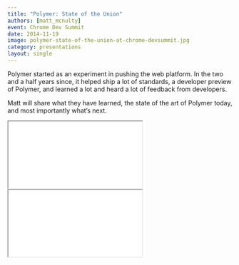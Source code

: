 ```yaml
---
title: "Polymer: State of the Union"
authors: [matt_mcnulty]
event: Chrome Dev Summit
date: 2014-11-19
image: polymer-state-of-the-union-at-chrome-devsummit.jpg
category: presentations
layout: single
---
```


Polymer started as an experiment in pushing the web platform. In the two and a
half years since, it helped ship a lot of standards, a developer preview of
Polymer, and learned a lot and heard a lot of feedback from developers.

<!-- Excerpt -->

Matt will share what they have learned, the state of the art of Polymer today,
and most importantly what’s next.

<div class="video-wrap">
    <iframe src="//www.youtube.com/embed/0LT6W5QVCJI" itemprop="video"></iframe>
</div>

<div class="video-wrap">
    <iframe src="//www.slideshare.net/slideshow/embed_code/42197217"></iframe>
</div>
